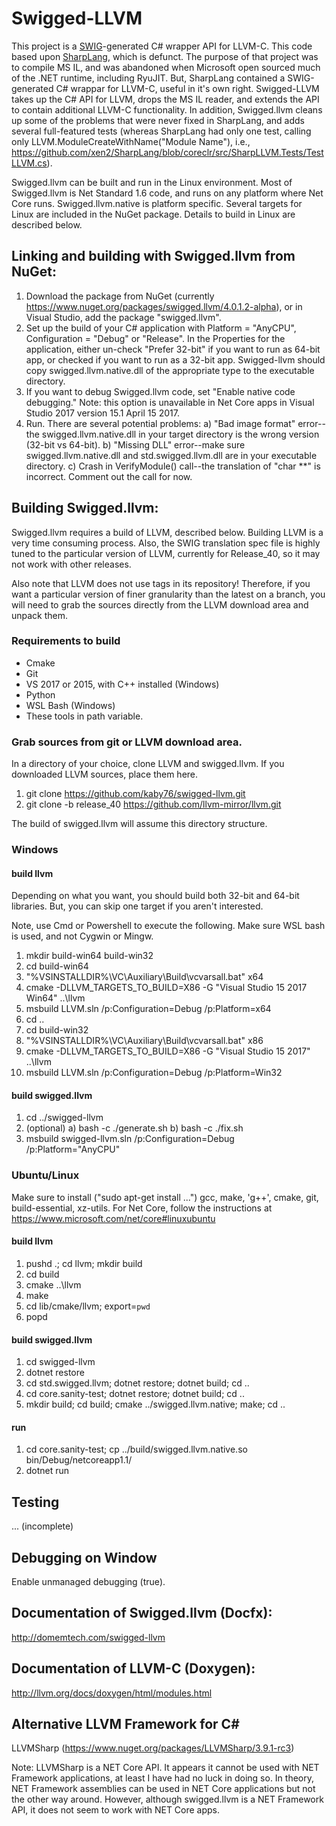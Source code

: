 # Swigged-LLVM

This project is a [SWIG](http://swig.org)-generated C# wrapper API for LLVM-C. This code
based upon [SharpLang](https://github.com/xen2/SharpLang), which is defunct. The purpose of that project
was to compile MS IL, and was abandoned when Microsoft open sourced much of the .NET runtime, including
RyuJIT. But, SharpLang contained a SWIG-generated C# wrappar for LLVM-C, useful in it's own right.
Swigged-LLVM takes up the C# API for LLVM, drops the MS IL reader, and extends the API to contain
additional LLVM-C functionality. In addition, Swigged.llvm cleans up some of the problems that were never
fixed in SharpLang, and adds several full-featured tests (whereas SharpLang had only one test, calling only
LLVM.ModuleCreateWithName("Module Name"), i.e., https://github.com/xen2/SharpLang/blob/coreclr/src/SharpLLVM.Tests/TestLLVM.cs).

Swigged.llvm can be built and run in the Linux environment. Most of Swigged.llvm is Net Standard 1.6 code, and runs on any platform 
where Net Core runs. Swigged.llvm.native is platform specific. Several targets for Linux are included in the NuGet package.
Details to build in Linux are described below.

## Linking and building with Swigged.llvm from NuGet:

1) Download the package from NuGet (currently https://www.nuget.org/packages/swigged.llvm/4.0.1.2-alpha), or in Visual Studio,
add the package "swigged.llvm".
2) Set up the build of your C# application with Platform = "AnyCPU", Configuration = "Debug" or "Release". In the Properties for the
application, either un-check "Prefer 32-bit" if you want to run as 64-bit app, or checked if you want to run as a 32-bit app. Swigged-llvm
should copy swigged.llvm.native.dll of the appropriate type to the executable directory.
3) If you want to debug Swigged.llvm code, set "Enable native code debugging." Note: this option is unavailable in
Net Core apps in Visual Studio 2017 version 15.1 April 15 2017.
4) Run. There are several potential problems:
a) "Bad image format" error--the swigged.llvm.native.dll in your target directory is the wrong version (32-bit vs 64-bit).
b) "Missing DLL" error--make sure swigged.llvm.native.dll and std.swigged.llvm.dll are in your executable directory.
c) Crash in VerifyModule() call--the translation of "char **" is incorrect. Comment out the call for now.

## Building Swigged.llvm:

Swigged.llvm requires a build of LLVM, described below. Building LLVM is a very time consuming process. Also, the SWIG translation spec file is
highly tuned to the particular version of LLVM, currently for Release_40, so it may not work with other releases.

Also note that LLVM does not use tags in its repository! Therefore, if you want a particular version of finer granularity than the latest on a branch, you
will need to grab the sources directly from the LLVM download area and unpack them.

### Requirements to build

* Cmake
* Git
* VS 2017 or 2015, with C++ installed (Windows)
* Python
* WSL Bash (Windows)
* These tools in path variable.

### Grab sources from git or LLVM download area.

In a directory of your choice, clone LLVM and swigged.llvm. If you
downloaded LLVM sources, place them here.

1) git clone https://github.com/kaby76/swigged-llvm.git
2) git clone -b release_40 https://github.com/llvm-mirror/llvm.git

The build of swigged.llvm will assume this directory structure.

### Windows ###

#### build llvm

Depending on what you want, you should build both 32-bit and 64-bit libraries. But,
you can skip one target if you aren't interested.

Note, use Cmd or Powershell to execute the following.
Make sure WSL bash is used, and not Cygwin or Mingw.

1) mkdir build-win64 build-win32
2) cd build-win64
3) "%VSINSTALLDIR%\VC\Auxiliary\Build\vcvarsall.bat" x64
4) cmake -DLLVM_TARGETS_TO_BUILD=X86 -G "Visual Studio 15 2017 Win64" ..\llvm
5) msbuild LLVM.sln /p:Configuration=Debug /p:Platform=x64
6) cd ..
7) cd build-win32
8) "%VSINSTALLDIR%\VC\Auxiliary\Build\vcvarsall.bat" x86
9) cmake -DLLVM_TARGETS_TO_BUILD=X86 -G "Visual Studio 15 2017" ..\llvm
10) msbuild LLVM.sln /p:Configuration=Debug /p:Platform=Win32

#### build swigged.llvm

1) cd ../swigged-llvm
2) (optional)
  a) bash -c ./generate.sh
  b) bash -c ./fix.sh
3) msbuild swigged-llvm.sln /p:Configuration=Debug /p:Platform="AnyCPU"

### Ubuntu/Linux ###

Make sure to install ("sudo apt-get install ...") gcc, make, 'g++', cmake,
git, build-essential, xz-utils. For Net Core, follow the instructions at
https://www.microsoft.com/net/core#linuxubuntu 

#### build llvm ####

1) pushd .; cd llvm; mkdir build
2) cd build
3) cmake ..\llvm
4) make
5) cd lib/cmake/llvm; export=`pwd`
6) popd

#### build swigged.llvm ####

1) cd swigged-llvm
2) dotnet restore
3) cd std.swigged.llvm; dotnet restore; dotnet build; cd ..
4) cd core.sanity-test; dotnet restore; dotnet build; cd ..
5) mkdir build; cd build; cmake ../swigged.llvm.native; make; cd ..

#### run ####

1) cd core.sanity-test; cp ../build/swigged.llvm.native.so bin/Debug/netcoreapp1.1/
2) dotnet run

## Testing

... (incomplete)

## Debugging on Window

Enable unmanaged debugging (<EnableUnmanagedDebugging>true</EnableUnmanagedDebugging>).

## Documentation of Swigged.llvm (Docfx):

http://domemtech.com/swigged-llvm

## Documentation of LLVM-C (Doxygen):

http://llvm.org/docs/doxygen/html/modules.html

## Alternative LLVM Framework for C#

LLVMSharp (https://www.nuget.org/packages/LLVMSharp/3.9.1-rc3)

Note: LLVMSharp is a NET Core API. It appears it cannot be used with NET Framework applications,
at least I have had no luck in doing so. In theory, NET Framework assemblies can be used in
NET Core applications but not the other way around. However, although swigged.llvm 
is a NET Framework API, it does not seem to work with NET Core apps.
